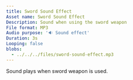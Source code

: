 ```yaml
---
title: Sword Sound Effect
Asset name: Sword Sound Effect
Description: Sound when using the sword weapon
File format: MP3
Audio purpose: '🔉 Sound effect'
Duration: 3s
Looping: false
blobs: 
  - ../../../files/sword-sound-effect.mp3
---
```


Sound plays when sword weapon is used.

